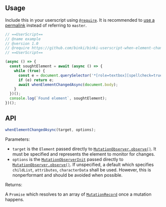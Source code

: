 ## Usage

Include this in your userscript using [`@require`](https://wiki.greasespot.net/Metadata_Block#.40require). It is recommended to [use a permalink](https://docs.github.com/en/repositories/working-with-files/using-files/getting-permanent-links-to-files) instead of referring to `master`.
```js
// ==UserScript==
// @name example
// @version 1.0
// @require https://github.com/binki/binki-userscript-when-element-changed-async/raw/master/binki-userscript-when-element-changed-async.js
// ==UserScript==

(async () => {
  const soughtElement = await (async () => {
    while (true) {
      const e = document.querySelector('*[role=textbox][spellcheck=true][contenteditable=true].notranslate');
      if (e) return e;
      await whenElementChangedAsync(document.body);
    }
  })();
  console.log(`Found element`, soughtElement);
})();
```

## API

```js
whenElementChangedAsync(target, options);
```

Parameters:

* `target` is the `Element` passed directly to [`MutationObserver.observe()`](https://dom.spec.whatwg.org/#dom-mutationobserver-observe). It must be specified and represents the element to monitor for changes.
* `options` is the [`MutationObserverInit`](https://dom.spec.whatwg.org/#dictdef-mutationobserverinit) passed directly to [`MutationObserver.observe()`](https://dom.spec.whatwg.org/#dom-mutationobserver-observe). If unspecified, a default which specifies `childList`, `attributes`, `characterData` shall be used. However, this is nonperformant and should be avoided when possible.

Returns:

A `Promise` which resolves to an array of [`MutationRecord`](https://dom.spec.whatwg.org/#mutationrecord) once a mutation happens.
